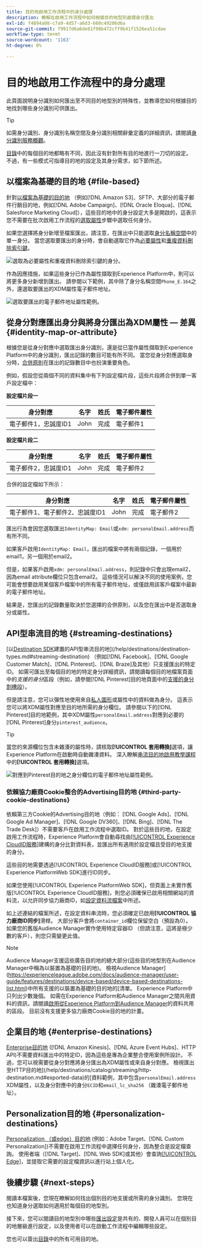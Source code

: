 ```yaml
---
title: 目的地啟用工作流程中的身分處理
description: 瞭解在啟用工作流程中如何根據目的地型別處理身分匯出
exl-id: f4894a08-c7a9-4d57-a6d3-660c49206d6a
source-git-commit: f9917d6a6de81f98b472cff9b41f1526ea51cdae
workflow-type: tm+mt
source-wordcount: '1163'
ht-degree: 0%

---
```


# 目的地啟用工作流程中的身分處理

此頁面說明身分識別如何匯出至不同目的地型別的特殊性，並教導您如何根據目的地找到哪些身分識別可供匯出。

>[!TIP]
>
> 如需身分識別、身分識別名稱空間及身分識別相關辭彙定義的詳細資訊，請閱讀[身分識別服務概觀](/help/identity-service/home.md)。

[目錄](/help/destinations/catalog/overview.md)中的每個目的地都略有不同，因此沒有針對所有目的地進行一刀切的設定。 不過，有一些模式可指導目的地的設定及其身分需求，如下節所述。

## 以檔案為基礎的目的地 {#file-based}

針對[以檔案為基礎的目的地](/help/destinations/destination-types.md#file-based) （例如[!DNL Amazon S3]、SFTP、大部分的電子郵件行銷目的地，例如[!DNL Adobe Campaign]、[!DNL Oracle Eloqua]、[!DNL Salesforce Marketing Cloud]），這些目的地中的身分設定大多是開啟的，這表示您不需要在批次啟用工作流程的[選取屬性](/help/destinations/ui/activate-batch-profile-destinations.md#select-attributes)步驟中選取任何身分。

如果您選擇將身分新增至檔案匯出，請注意，在匯出中只能選取[身分名稱空間](/help/identity-service/features/identity-graph-viewer.md#access-identity-graph-viewer)中的單一身分。 當您選取要匯出的身分時，會自動選取它作為[必要屬性](/help/destinations/ui/activate-batch-profile-destinations.md#mandatory-attributes)和[重複資料刪除索引鍵](/help/destinations/ui/activate-batch-profile-destinations.md#deduplication-keys)。

![選取為必要屬性和重複資料刪除索引鍵的身分。](/help/destinations/assets/how-destinations-work/selected-identity.png)

作為因應措施，如果這些身分已作為屬性擷取到Experience Platform中，則可以將更多身分新增到匯出。 請參閱以下範例，其中除了身分名稱空間`Phone_E.164`之外，還選取要匯出的XDM屬性電子郵件地址。

![選取要匯出的電子郵件地址屬性範例。](/help/destinations/assets/how-destinations-work/email-selected.png)

## 從身分對應匯出身分與將身分匯出為XDM屬性 — 差異 {#identity-map-or-attribute}

根據您是從身分對應中選取匯出身分識別，還是從已當作屬性擷取到Experience Platform中的身分識別，匯出記錄的數目可能有所不同。 當您從身分對應選取身分時，[合併原則](/help/profile/merge-policies/overview.md)在匯出的記錄數目中也扮演重要角色。

例如，假設您從兩個不同的資料集中有下列設定檔片段，這些片段將合併到單一客戶設定檔中：

**設定檔片段一**

| 身分對應 | 名字 | 姓氏 | 電子郵件屬性 |
|---------|----------|---------|--------|
| 電子郵件1，忠誠度ID1 | John | 完成 | 電子郵件1 |


**設定檔片段二**

| 身分對應 | 名字 | 姓氏 | 電子郵件屬性 |
|---------|----------|---------|--------|
| 電子郵件2，忠誠度ID1 | John | 完成 | 電子郵件2 |

合併的設定檔如下所示：

| 身分對應 | 名字 | 姓氏 | 電子郵件屬性 |
|---------|----------|---------|--------|
| 電子郵件1、電子郵件2、忠誠度ID1 | John | 完成 | 電子郵件2 |

匯出行為會因您選取匯出`IdentityMap: Email`或`xdm: personalEmail.address`而有所不同。

如果客戶啟用`IdentityMap: Email`，匯出的檔案中將有兩個記錄，一個用於email1，另一個用於email2。

但是，如果客戶啟用`xdm: personalEmail.address`，則記錄中只會出現email2，因為email attribute欄位只包含email2。 這些情況可以解決不同的使用案例，您可能會想要啟用某個客戶檔案中的所有電子郵件地址，或僅啟用該客戶檔案中最新的電子郵件地址。

結果是，您匯出的記錄數量取決於您選擇的合併原則，以及您在匯出中是否選取身分或屬性。

## API型串流目的地 {#streaming-destinations}

[以[Destination SDK](/help/destinations/destination-sdk/overview.md)建置的API型串流目的地](/help/destinations/destination-types.md#streaming-destination) （例如[!DNL Facebook]、[!DNL Google Customer Match]、[!DNL Pinterest]、[!DNL Braze]及其他）只支援匯出的特定ID。 如需可匯出至每個目的地的特定身分詳細資訊，請閱讀每個目的地檔案頁面中的&#x200B;*支援的身分*&#x200B;區段（例如，請參閱[!DNL Pinterest]目的地頁面中的[支援的身分割槽段](/help/destinations/catalog/advertising/pinterest.md)）。

但是請注意，您可以彈性地使用來自[私人圖形](/help/profile/merge-policies/overview.md#id-stitching)或屬性中的資料做為身分。 這表示您可以將XDM屬性對應至目的地所需的身分欄位。 請參閱以下的[!DNL Pinterest]目的地範例，其中XDM屬性`personalEmail.address`對應到必要的[!DNL Pinterest]身分`pinterest_audience`。

>[!TIP]
>
>當您的來源欄位包含未雜湊的屬性時，請核取&#x200B;**[!UICONTROL 套用轉換]**&#x200B;選項，讓Experience Platform在啟動時自動雜湊資料。 深入瞭解[串流目的地啟用教學課程](/help/destinations/ui/activate-segment-streaming-destinations.md#apply-transformation)中的&#x200B;**[!UICONTROL 套用轉換]**&#x200B;選項。

![對應到Pinterest目的地之身分欄位的電子郵件地址屬性範例。](/help/destinations/assets/how-destinations-work/email-mapped-to-identity.png)

### 依賴協力廠商Cookie整合的Advertising目的地 {#third-party-cookie-destinations}

依賴第三方Cookie的Advertising目的地（例如： [!DNL Google Ads]、[!DNL Google Ad Manager]、[!DNL Google DV360]、[!DNL Bing]、[!DNL The Trade Desk]）不需要客戶在啟用工作流程中選取ID。 對於這些目的地，在設定啟用工作流程時，Experience Platform會自動尋找由[[!UICONTROL Experience CloudID服務]](https://experienceleague.adobe.com/docs/id-service/using/intro/overview.html?lang=zh-Hant)建構的身分比對資料表，並匯出所有適用於設定檔且受目的地支援的身分。

這些目的地需要透過[!UICONTROL Experience CloudID服務]或[!UICONTROL Experience PlatformWeb SDK]進行ID同步。

如果您使用[!UICONTROL Experience PlatformWeb SDK]，但頁面上未實作舊版[!UICONTROL Experience CloudID服務]，則您必須確保已啟用相關網站的資料流，以允許同步協力廠商ID，如[設定資料流檔案](/help/datastreams/configure.md#create)中所述。

如上述連結的檔案所述，在設定資料串流時，您必須確定已啟用&#x200B;**[!UICONTROL 協力廠商ID同步]**&#x200B;滑桿。 大部分客戶會將`container_id`欄位保留空白（預設為0）。 如果您的舊版Audience Manager實作使用特定容器ID （但請注意，這將是極少數的客戶），則您只需變更此值。

>[!NOTE]
>
>Audience Manager支援這些廣告目的地的絕大部分(這些目的地型別在Audience Manager中稱為以裝置為基礎的目的地)。 檢視Audience Manager](https://experienceleague.adobe.com/docs/audience-manager/user-guide/features/destinations/device-based/device-based-destinations-list.html)中所有支援的以裝置為基礎的目的地的[清單。 Experience Platform中只列出少數幾個。 如需在Experience Platform和Audience Manager之間共用資料的資訊，請閱讀[啟用從Experience Platform到Audience Manager](https://experienceleague.adobe.com/docs/audience-manager/user-guide/implementation-integration-guides/integration-experience-platform/aam-aep-audience-sharing.html#enable-aep-to-aam-data)的資料共用的區段。 目前沒有支援更多協力廠商Cookie目的地的計畫。

## 企業目的地 {#enterprise-destinations}

[Enterprise目的地](/help/destinations/destination-types.md#streaming-profile-export) ([!DNL Amazon Kinesis]、[!DNL Azure Event Hubs]、HTTP API)不需要資料匯出中的特定ID，因為這些是專為企業整合使用案例所設計。 不過，您可以視需要從身分對應將身分匯出為XDM屬性或來自身分對應。 檢視匯出至HTTP目的地](/help/destinations/catalog/streaming/http-destination.md#exported-data)的[資料範例，其中包含`personalEmail.address` XDM屬性，以及身分對應中的身分`ECID`和`email_lc_sha256` （雜湊電子郵件地址）。

## Personalization目的地 {#personalization-destinations}

[Personalization （或edge）目的地](/help/destinations/destination-types.md#edge-personalization-destinations) (例如：Adobe Target、[!DNL Custom Personalization])不需要在啟用工作流程中選擇任何身分，因為整合是設定檔查詢。 使用者端（[!DNL Target]、[!DNL Web SDK]或其他）會查詢[[!UICONTROL Edge]](/help/collection/home.md#edge)，並提取它需要的設定檔資訊以進行站上個人化。

<!--
![Table with all supported identities](/help/destinations/assets/how-destinations-work/identities-table.png)

-->

## 後續步驟 {#next-steps}

閱讀本檔案後，您現在瞭解如何找出個別目的地支援或所需的身分識別。 您現在也知道身分選取如何適用於每個目的地型別。

接下來，您可以閱讀目的地型別中哪些[匯出設定](/help/destinations/how-destinations-work/destinations-configurations.md)是共有的、開發人員可以在個別目的地層級進行設定，以及使用者可以在啟動工作流程中編輯哪些設定。

您也可以簽出[目錄](/help/destinations/catalog/overview.md)中的所有可用目的地。
